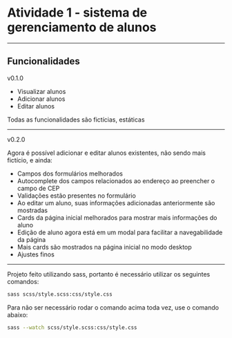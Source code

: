 # Atividade 1 - sistema de gerenciamento de alunos

---

## Funcionalidades

v0.1.0
- Visualizar alunos
- Adicionar alunos
- Editar alunos

<p>Todas as funcionalidades são fictícias, estáticas</p>

---

v0.2.0

<p>Agora é possível adicionar e editar alunos existentes, não sendo mais fictício, e ainda:</p>

 - Campos dos formulários melhorados
 - Autocomplete dos campos relacionados ao endereço ao preencher o campo de CEP
 - Validações estão presentes no formulário
 - Ao editar um aluno, suas informações adicionadas anteriormente são mostradas
 - Cards da página inicial melhorados para mostrar mais informações do aluno
 - Edição de aluno agora está em um modal para facilitar a navegabilidade da página
 - Mais cards são mostrados na página inicial no modo desktop
 - Ajustes finos

---

<p>Projeto feito utilizando sass, portanto é necessário utilizar os seguintes comandos: </p>

```bash
sass scss/style.scss:css/style.css
```
<p>Para não ser necessário rodar o comando acima toda vez, use o comando abaixo:</p>

```bash
sass --watch scss/style.scss:css/style.css
```
